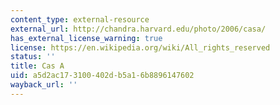 ```yaml
---
content_type: external-resource
external_url: http://chandra.harvard.edu/photo/2006/casa/
has_external_license_warning: true
license: https://en.wikipedia.org/wiki/All_rights_reserved
status: ''
title: Cas A
uid: a5d2ac17-3100-402d-b5a1-6b8896147602
wayback_url: ''
---
```


